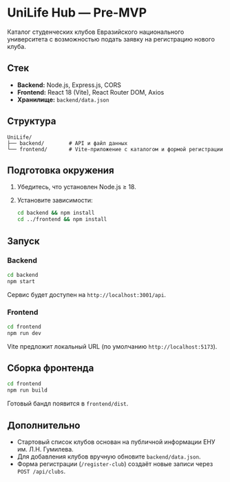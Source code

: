 # UniLife Hub — Pre-MVP

Каталог студенческих клубов Евразийского национального университета с возможностью подать заявку на регистрацию нового клуба.

## Стек

- **Backend:** Node.js, Express.js, CORS
- **Frontend:** React 18 (Vite), React Router DOM, Axios
- **Хранилище:** `backend/data.json`

## Структура

```
UniLife/
├── backend/        # API и файл данных
└── frontend/       # Vite-приложение с каталогом и формой регистрации
```

## Подготовка окружения

1. Убедитесь, что установлен Node.js ≥ 18.
2. Установите зависимости:

   ```bash
   cd backend && npm install
   cd ../frontend && npm install
   ```

## Запуск

### Backend

```bash
cd backend
npm start
```

Сервис будет доступен на `http://localhost:3001/api`.

### Frontend

```bash
cd frontend
npm run dev
```

Vite предложит локальный URL (по умолчанию `http://localhost:5173`).

## Сборка фронтенда

```bash
cd frontend
npm run build
```

Готовый бандл появится в `frontend/dist`.

## Дополнительно

- Стартовый список клубов основан на публичной информации ЕНУ им. Л.Н. Гумилева.
- Для добавления клубов вручную обновите `backend/data.json`.
- Форма регистрации (`/register-club`) создаёт новые записи через `POST /api/clubs`.
